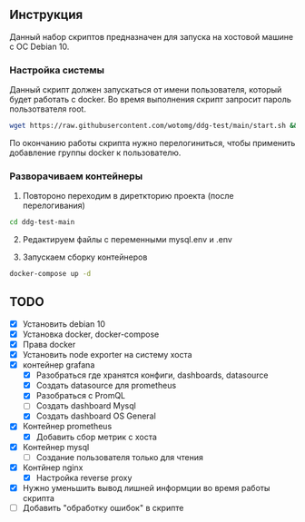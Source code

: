 ## Инструкция

Данный набор скриптов предназначен для запуска на хостовой машине с ОС Debian 10.

### Настройка системы 
Данный скрипт должен запускаться от имени пользователя, который будет работать с docker.
Во время выполнения скрипт запросит пароль пользотвателя root.
```bash
wget https://raw.githubusercontent.com/wotomg/ddg-test/main/start.sh && bash start.sh
```
По окончанию работы скрипта нужно перелогиниться, чтобы применить добавление группы docker к пользователю.

### Разворачиваем контейнеры
1. Повтороно переходим в диреткторию проекта (после перелогивания)
```bash
cd ddg-test-main
```

2. Редактируем файлы c переменными mysql.env и .env

2. Запускаем сборку контейнеров
```bash
docker-compose up -d
```

## TODO
- [x] Установить debian 10
- [x] Установка docker, docker-compose
- [x] Права docker
- [x] Установить node exporter на систему хоста
- [x] контейнер grafana
	- [x] Разобраться где хранятся конфиги, dashboards, datasource
	- [x] Создать datasource для prometheus
	- [x] Разобраться с PromQL
	- [ ] Создать dashboard Mysql
	- [x] Создать dashboard OS General
- [x] Контейнер prometheus
	- [x] Добавить сбор метрик с хоста
- [x] Контейнер mysql
	- [ ] Создание пользователя только для чтения
- [x] Контйнер nginx
	- [x] Настройка reverse proxy
- [x] Нужно уменьшить вывод лишней информции во время работы скрипта
- [ ] Добавить "обработку ошибок" в скрипте
